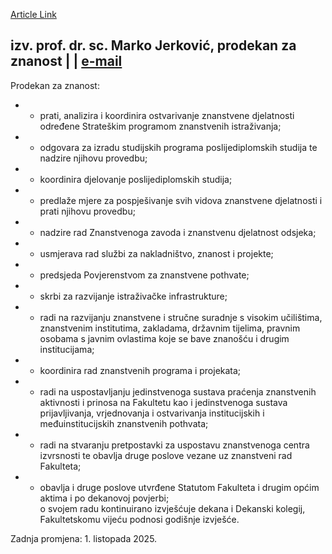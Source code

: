 [Article Link](https://www.fhs.hr/znanost/prodekan_za_znanost)

## 
izv. prof. dr. sc. Marko Jerković, prodekan za znanost
|  | [e-mail](http://mjerkovic@fhs.hr)  
---  
Prodekan za znanost:
  * - prati, analizira i koordinira ostvarivanje znanstvene djelatnosti određene Strateškim programom znanstvenih istraživanja;
  * - odgovara za izradu studijskih programa poslijediplomskih studija te nadzire njihovu provedbu;
  * - koordinira djelovanje poslijediplomskih studija;
  * - predlaže mjere za pospješivanje svih vidova znanstvene djelatnosti i prati njihovu provedbu;
  * - nadzire rad Znanstvenoga zavoda i znanstvenu djelatnost odsjeka;
  * - usmjerava rad službi za nakladništvo, znanost i projekte;
  * - predsjeda Povjerenstvom za znanstvene pothvate;
  * - skrbi za razvijanje istraživačke infrastrukture;
  * - radi na razvijanju znanstvene i stručne suradnje s visokim učilištima, znanstvenim institutima, zakladama, državnim tijelima, pravnim osobama s javnim ovlastima koje se bave znanošću i drugim institucijama;
  * - koordinira rad znanstvenih programa i projekata;
  * - radi na uspostavljanju jedinstvenoga sustava praćenja znanstvenih aktivnosti i prinosa na Fakultetu kao i jedinstvenoga sustava prijavljivanja, vrjednovanja i ostvarivanja institucijskih i međuinstitucijskih znanstvenih pothvata;
  * - radi na stvaranju pretpostavki za uspostavu znanstvenoga centra izvrsnosti te obavlja druge poslove vezane uz znanstveni rad Fakulteta;
  * - obavlja i druge poslove utvrđene Statutom Fakulteta i drugim općim aktima i po dekanovoj povjerbi;  
o svojem radu kontinuirano izvješćuje dekana i Dekanski kolegij, Fakultetskomu vijeću podnosi godišnje izvješće.  



Zadnja promjena: 1. listopada 2025.
  

